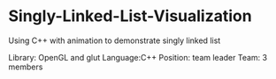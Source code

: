 # Singly-Linked-List-Visualization
Using C++ with animation to demonstrate singly linked list

Library: OpenGL and glut
Language:C++
Position: team leader
Team: 3 members
